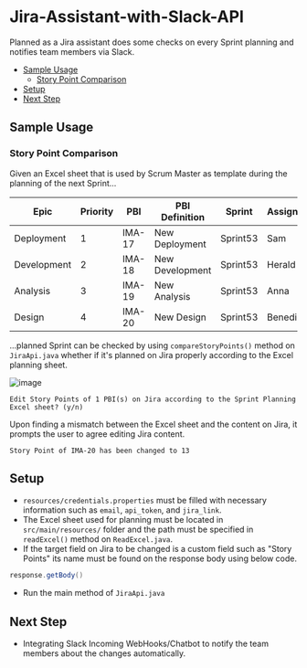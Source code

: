 # Jira-Assistant-with-Slack-API
Planned as a Jira assistant does some checks on every Sprint planning and notifies team members via Slack.

- [Sample Usage](#sample-usage)
  - [Story Point Comparison](#story-point-comparison)
- [Setup](#setup)
- [Next Step](#next-step)

## Sample Usage

### Story Point Comparison

Given an Excel sheet that is used by Scrum Master as template during the planning of the next Sprint...

| Epic        | Priority | PBI    | PBI Definition  | Sprint   | Assignee | Note | Story Point |
|-------------|----------|--------|-----------------|----------|----------|------|-------------|
| Deployment  | 1        | IMA-17 | New Deployment  | Sprint53 | Sam      | -    | 3           |
| Development | 2        | IMA-18 | New Development | Sprint53 | Herald   | -    | 5           |
| Analysis    | 3        | IMA-19 | New Analysis    | Sprint53 | Anna     | -    | 8           |
| Design      | 4        | IMA-20 | New Design      | Sprint53 | Benedict | -    | 13          |

...planned Sprint can be checked by using ```compareStoryPoints()``` method on `JiraApi.java` whether if it's planned on Jira properly according to the Excel planning sheet.

![image](https://user-images.githubusercontent.com/36932448/92329102-ef976780-f06d-11ea-9518-a9d37e39591c.png)

```
Edit Story Points of 1 PBI(s) on Jira according to the Sprint Planning Excel sheet? (y/n)
```
Upon finding a mismatch between the Excel sheet and the content on Jira, it prompts the user to agree editing Jira content.
```
Story Point of IMA-20 has been changed to 13
```

## Setup

- `resources/credentials.properties` must be filled with necessary information such as `email`, `api_token`, and `jira_link`.
- The Excel sheet used for planning must be located in `src/main/resources/` folder and the path must be specified in `readExcel()` method on `ReadExcel.java`.
- If the target field on Jira to be changed is a custom field such as "Story Points" its name must be found on the response body using below code.
```java
response.getBody()
```
- Run the main method of `JiraApi.java`

## Next Step

- Integrating Slack Incoming WebHooks/Chatbot to notify the team members about the changes automatically.
